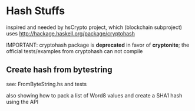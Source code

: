 # Hash Stuffs

inspired and needed by hsCrypto project, which (blockchain subproject)
uses <http://hackage.haskell.org/package/cryptohash>

IMPORTANT: cryptohash package is **deprecated** in favor of **cryptonite**;
the official tests/examples from cryptohash can not compile

## Create hash from bytestring

see: FromByteString.hs and tests

also showing how to pack a list of Word8 values and create a SHA1 hash
using the API
